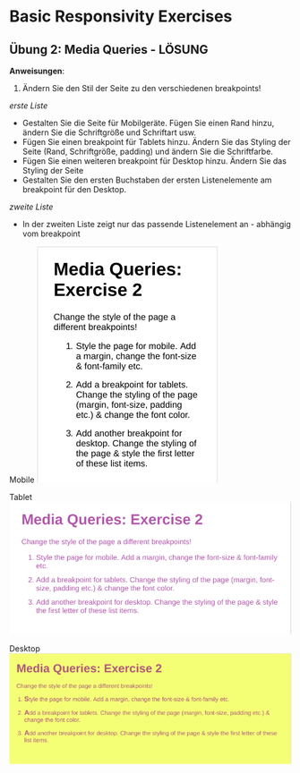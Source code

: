 # Basic Responsivity Exercises

## Übung 2: Media Queries - LÖSUNG

**Anweisungen**:

1. Ändern Sie den Stil der Seite zu den verschiedenen breakpoints!

*erste Liste*
* Gestalten Sie die Seite für Mobilgeräte. Fügen Sie einen Rand hinzu, ändern Sie die Schriftgröße und Schriftart usw.
* Fügen Sie einen breakpoint für Tablets hinzu. Ändern Sie das Styling der Seite (Rand, Schriftgröße, padding) und ändern Sie die Schriftfarbe.
* Fügen Sie einen weiteren breakpoint für Desktop hinzu. Ändern Sie das Styling der Seite
* Gestalten Sie den ersten Buchstaben der ersten Listenelemente am breakpoint für den Desktop.

*zweite Liste*
* In der zweiten Liste zeigt nur das passende Listenelement an - abhängig vom breakpoint


Mobile 
![alt-text](/reference-images/reference-image-mobile.png "Reference Mobile")

Tablet 
![alt-text](/reference-images/reference-image-tablet.png "Reference Tablet")

Desktop 
![alt-text](/reference-images/reference-image-desktop.png "Reference Desktop")
